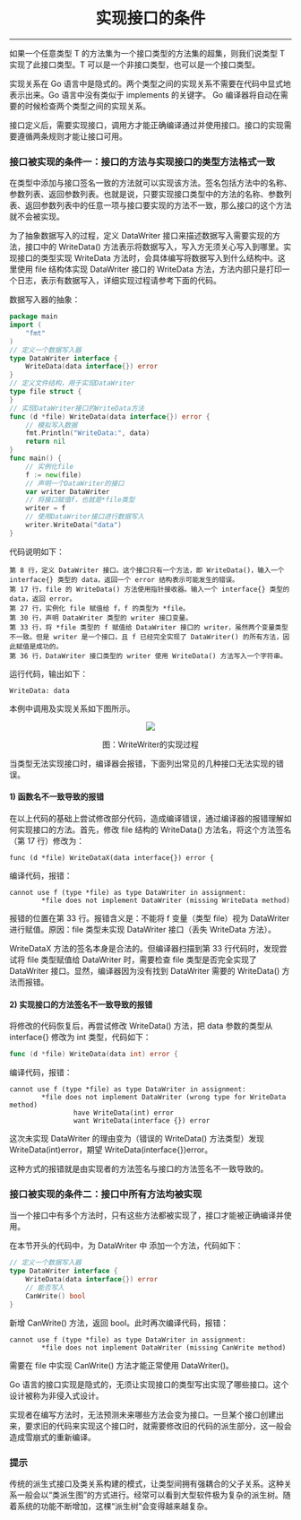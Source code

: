 <center><h1>实现接口的条件</h1></center>

---

如果一个任意类型 T 的方法集为一个接口类型的方法集的超集，则我们说类型 T 实现了此接口类型。T 可以是一个非接口类型，也可以是一个接口类型。

实现关系在 Go 语言中是隐式的。两个类型之间的实现关系不需要在代码中显式地表示出来。Go 语言中没有类似于 implements 的关键字。 Go 编译器将自动在需要的时候检查两个类型之间的实现关系。

接口定义后，需要实现接口，调用方才能正确编译通过并使用接口。接口的实现需要遵循两条规则才能让接口可用。

### 接口被实现的条件一：接口的方法与实现接口的类型方法格式一致

在类型中添加与接口签名一致的方法就可以实现该方法。签名包括方法中的名称、参数列表、返回参数列表。也就是说，只要实现接口类型中的方法的名称、参数列表、返回参数列表中的任意一项与接口要实现的方法不一致，那么接口的这个方法就不会被实现。

为了抽象数据写入的过程，定义 DataWriter 接口来描述数据写入需要实现的方法，接口中的 WriteData() 方法表示将数据写入，写入方无须关心写入到哪里。实现接口的类型实现 WriteData 方法时，会具体编写将数据写入到什么结构中。这里使用 file 结构体实现 DataWriter 接口的 WriteData 方法，方法内部只是打印一个日志，表示有数据写入，详细实现过程请参考下面的代码。

数据写入器的抽象：

```go
package main
import (
    "fmt"
)
// 定义一个数据写入器
type DataWriter interface {
    WriteData(data interface{}) error
}
// 定义文件结构，用于实现DataWriter
type file struct {
}
// 实现DataWriter接口的WriteData方法
func (d *file) WriteData(data interface{}) error {
    // 模拟写入数据
    fmt.Println("WriteData:", data)
    return nil
}
func main() {
    // 实例化file
    f := new(file)
    // 声明一个DataWriter的接口
    var writer DataWriter
    // 将接口赋值f，也就是*file类型
    writer = f
    // 使用DataWriter接口进行数据写入
    writer.WriteData("data")
}
```

代码说明如下：

```
第 8 行，定义 DataWriter 接口。这个接口只有一个方法，即 WriteData()，输入一个 interface{} 类型的 data，返回一个 error 结构表示可能发生的错误。
第 17 行，file 的 WriteData() 方法使用指针接收器。输入一个 interface{} 类型的 data，返回 error。
第 27 行，实例化 file 赋值给 f，f 的类型为 *file。
第 30 行，声明 DataWriter 类型的 writer 接口变量。
第 33 行，将 *file 类型的 f 赋值给 DataWriter 接口的 writer，虽然两个变量类型不一致。但是 writer 是一个接口，且 f 已经完全实现了 DataWriter() 的所有方法，因此赋值是成功的。
第 36 行，DataWriter 接口类型的 writer 使用 WriteData() 方法写入一个字符串。
```

运行代码，输出如下：

```
WriteData: data
```

本例中调用及实现关系如下图所示。

<div align=center> 
    <img src="img/6-接口/02-实现接口的条件/WriteWriter的实现过程.jpg"/> 
    <p>图：WriteWriter的实现过程</p>
</div>

当类型无法实现接口时，编译器会报错，下面列出常见的几种接口无法实现的错误。

#### 1) 函数名不一致导致的报错

在以上代码的基础上尝试修改部分代码，造成编译错误，通过编译器的报错理解如何实现接口的方法。首先，修改 file 结构的 WriteData() 方法名，将这个方法签名（第 17 行）修改为：

```
func (d *file) WriteDataX(data interface{}) error {
```

编译代码，报错：

```
cannot use f (type *file) as type DataWriter in assignment:
        *file does not implement DataWriter (missing WriteData method)
```

报错的位置在第 33 行。报错含义是：不能将 f 变量（类型 file）视为 DataWriter 进行赋值。原因：file 类型未实现 DataWriter 接口（丢失 WriteData 方法）。

WriteDataX 方法的签名本身是合法的。但编译器扫描到第 33 行代码时，发现尝试将 file 类型赋值给 DataWriter 时，需要检查 file 类型是否完全实现了 DataWriter 接口。显然，编译器因为没有找到 DataWriter 需要的 WriteData() 方法而报错。

#### 2) 实现接口的方法签名不一致导致的报错

将修改的代码恢复后，再尝试修改 WriteData() 方法，把 data 参数的类型从 interface{} 修改为 int 类型，代码如下：

```go
func (d *file) WriteData(data int) error {
```

编译代码，报错：

```
cannot use f (type *file) as type DataWriter in assignment:
        *file does not implement DataWriter (wrong type for WriteData method)
                have WriteData(int) error
                want WriteData(interface {}) error
```

这次未实现 DataWriter 的理由变为（错误的 WriteData() 方法类型）发现 WriteData(int)error，期望 WriteData(interface{})error。

这种方式的报错就是由实现者的方法签名与接口的方法签名不一致导致的。

### 接口被实现的条件二：接口中所有方法均被实现

当一个接口中有多个方法时，只有这些方法都被实现了，接口才能被正确编译并使用。

在本节开头的代码中，为 DataWriter 中 添加一个方法，代码如下：

```go
// 定义一个数据写入器
type DataWriter interface {
    WriteData(data interface{}) error
    // 能否写入
    CanWrite() bool
}
```

新增 CanWrite() 方法，返回 bool。此时再次编译代码，报错：

```
cannot use f (type *file) as type DataWriter in assignment:
        *file does not implement DataWriter (missing CanWrite method)
```

需要在 file 中实现 CanWrite() 方法才能正常使用 DataWriter()。

Go 语言的接口实现是隐式的，无须让实现接口的类型写出实现了哪些接口。这个设计被称为非侵入式设计。

实现者在编写方法时，无法预测未来哪些方法会变为接口。一旦某个接口创建出来，要求旧的代码来实现这个接口时，就需要修改旧的代码的派生部分，这一般会造成雪崩式的重新编译。

### 提示

传统的派生式接口及类关系构建的模式，让类型间拥有强耦合的父子关系。这种关系一般会以“类派生图”的方式进行。经常可以看到大型软件极为复杂的派生树。随着系统的功能不断增加，这棵“派生树”会变得越来越复杂。
